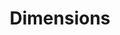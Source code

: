 ---
bigquery: https://console.cloud.google.com/bigquery?p=covid-19-dimensions-ai&page=table&d=data&t=publications
contributors: Digital Science, https://www.digital-science.com/
cost: Free for personal, non-commercial use.
description: Dimensions contains more than 100 million publications, ranging from
  articles published in scholarly journals, books and book chapters, to preprints
  and conference proceedings. All publications are contextualized with linked data
  sets, funding, publications, patents, clinical trials, and policy documents. You
  can also view associated categories, funders, institutions, and researcher profiles.
documentation: https://docs.dimensions.ai/bigquery/index.html
last_edit: Mon, 04 Apr 2022 19:04:00 GMT
location: https://www.dimensions.ai/products/free/
maintained_by: Digital Science, https://www.digital-science.com/
schema_fields: '[''type'', ''proceedings_title'', ''citations'', ''open_access_categories_v2'',
  ''created_date'', ''resulting_publication_ids'', ''acronyms'', ''authors'', ''investigators'',
  ''date_print'', ''funding_chf'', ''category_for'', ''organisation_details'', ''start_year'',
  ''original_assignee_countries'', ''resulting_publication_doi'', ''associated_publication_arxiv_id'',
  ''arxiv_id'', ''supporting_grant_ids'', ''types'', ''metrics'', ''associated_publication_pmid'',
  ''research_org_cities'', ''expiration_year'', ''associated_publication_doi'', ''funding_aud'',
  ''isbn'', ''funding_details'', ''clinical_trial_ids'', ''mesh_headings'', ''id'',
  ''ipcr'', ''priority_year'', ''category_uoa'', ''established'', ''repository_name'',
  ''date_modified'', ''category_hrcs_rac'', ''category_bra'', ''volume'', ''interventions'',
  ''legal_status'', ''language'', ''publication_date'', ''issue'', ''brief_title'',
  ''funding_eur'', ''wikipedia_url'', ''current_assignee'', ''funding_currency'',
  ''funding_gbp'', ''open_access_categories'', ''original_assignee_orgs'', ''publisher'',
  ''parent_id'', ''end_year'', ''title'', ''journal'', ''date_inserted'', ''cpc'',
  ''original_title'', ''funding_cny'', ''original_assignee'', ''funder_orgs'', ''expiration_date'',
  ''conference'', ''date_imported_gbq'', ''patent_ids'', ''email_address'', ''source_id'',
  ''date_normal'', ''citations_count'', ''funding_usd'', ''filing_year'', ''editors'',
  ''pages'', ''reference_ids'', ''status'', ''acknowledgements'', ''concepts'', ''links'',
  ''filing_date'', ''granted_date'', ''family_count'', ''embargo_date'', ''priority_date'',
  ''year'', ''publication_ids'', ''research_org_city_names'', ''repository_url'',
  ''category_icrp_ct'', ''granted_year'', ''altmetrics'', ''category_sdg'', ''relationships'',
  ''funding_nzd'', ''category_hra'', ''acronym'', ''research_org_state_names'', ''active_years'',
  ''current_assignee_orgs'', ''name'', ''original_abstract'', ''pmcid'', ''book_series_title'',
  ''subtitles'', ''labels'', ''phase'', ''funding_jpy'', ''jurisdiction'', ''research_org_country_names'',
  ''license'', ''assignee_orgs'', ''funder_org_countries'', ''category_rcdc'', ''funder_org'',
  ''associated_grant_ids'', ''funding_cad'', ''foa_number'', ''inventor_names'', ''address'',
  ''pmid'', ''filing_status'', ''abstract'', ''research_org_countries'', ''category_hrcs_hc'',
  ''funder_org_acronyms'', ''funder_countries'', ''doi'', ''publication_year'', ''legal_events'',
  ''end_date'', ''external_ids'', ''registry'', ''category_icrp_cso'', ''cited_by_ids'',
  ''gender'', ''mesh_terms'', ''application_number'', ''research_orgs'', ''current_assignee_countries'',
  ''aliases'', ''family_id'', ''eisbn'', ''conditions'', ''date_online'', ''research_org_state_codes'',
  ''book_title'', ''description'', ''family_members_ids'', ''grant_number'', ''linkout'',
  ''researcher_ids'', ''journal_lists'', ''funder_org_cities'', ''assignee_countries'',
  ''date'', ''categories'', ''funding_amount'', ''citation_string'', ''kind'', ''repository_id'',
  ''start_date'', ''associated_publication_id'', ''funder_org_state_codes'']'
shortname: dimensions
tags:
- scholarly literature
- patents
- funding
- clinical trials
- academic profiles
terms_of_use: 'Use of both the Dimensions COVID-19 dataset and full Dimensions dataset
  are subject to the Dimensions Terms of use: https://www.dimensions.ai/policies-terms-legal '
title: Dimensions
uuid: dcff88bd-fe6b-4fdb-8159-809bf9d7bc1c
---